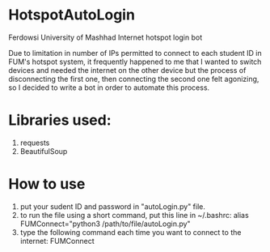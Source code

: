 # HotspotAutoLogin

Ferdowsi University of Mashhad Internet hotspot login bot

Due to limitation in number of IPs permitted to connect to each student ID in FUM's hotspot system, it frequently happened to me that I wanted to switch devices and needed the internet on the other device but the process of disconnecting the first one, then connecting the second one felt agonizing, so I decided to write a bot in order to automate this process.

# Libraries used:
1. requests
2. BeautifulSoup

# How to use
1. put your sudent ID and password in "autoLogin.py" file.
2. to run the file using a short command, put this line in ~/.bashrc: alias FUMConnect="python3 /path/to/file/autoLogin.py"
3. type the following command each time you want to connect to the internet:
  FUMConnect
